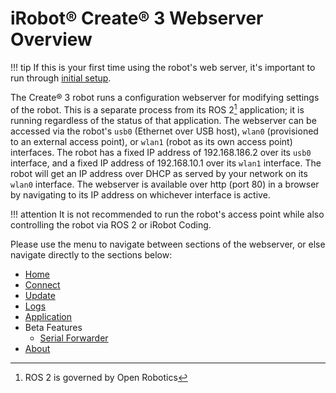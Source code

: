 # iRobot® Create® 3 Webserver Overview

!!! tip
    If this is your first time using the robot's web server, it's important to run through [initial setup](https://edu.irobot.com/create3-setup).

The Create® 3 robot runs a configuration webserver for modifying settings of the robot.
This is a separate process from its ROS 2[^1] application; it is running regardless of the status of that application.
The webserver can be accessed via the robot's `usb0` (Ethernet over USB host), `wlan0` (provisioned to an external access point), or `wlan1` (robot as its own access point) interfaces.
The robot has a fixed IP address of 192.168.186.2 over its `usb0` interface, and a fixed IP address of 192.168.10.1 over its `wlan1` interface.
The robot will get an IP address over DHCP as served by your network on its `wlan0` interface.
The webserver is available over http (port 80) in a browser by navigating to its IP address on whichever interface is active.

!!! attention
    It is not recommended to run the robot's access point while also controlling the robot via ROS 2 or iRobot Coding.

Please use the menu to navigate between sections of the webserver, or else navigate directly to the sections below:

- [Home](../webserver/home.md)
- [Connect](../webserver/connect.md)
- [Update](../webserver/update.md)
- [Logs](../webserver/logs.md)
- [Application](../webserver/application.md)
- Beta Features
    - [Serial Forwarder](../webserver/serial-config.md)
- [About](../webserver/about.md)

[^1]: ROS 2 is governed by Open Robotics
[^2]: All other trademarks mentioned are the property of their respective owners.
